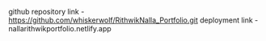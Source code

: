 github repository link - https://github.com/whiskerwolf/RithwikNalla_Portfolio.git
deployment link - nallarithwikportfolio.netlify.app
